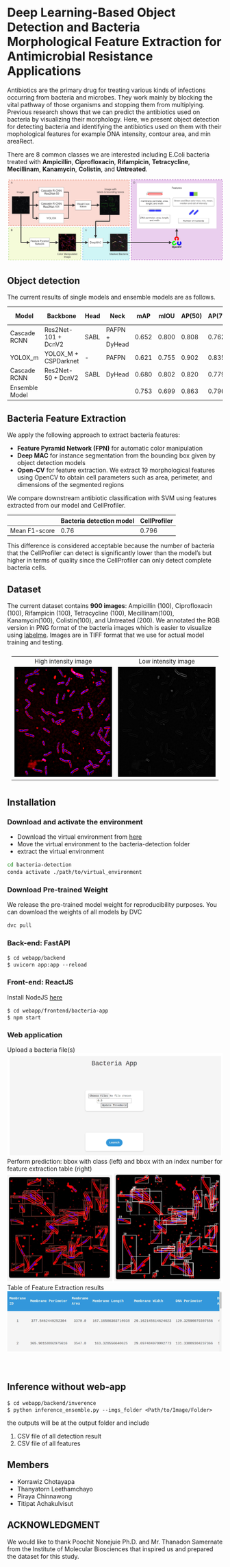 # Deep Learning-Based Object Detection and Bacteria Morphological Feature Extraction for Antimicrobial Resistance Applications

Antibiotics are the primary drug for treating various kinds of infections occurring from bacteria and microbes.
They work mainly by blocking the vital pathway of those organisms and stopping them from multiplying. Previous
research shows that we can predict the antibiotics used on bacteria by visualizing their morphology. Here,
we present object detection for detecting bacteria and identifying the antibiotics used on them with their mophological
features for example DNA intensity, contour area, and min areaRect.

There are 8 common classes we are interested including E.Coli bacteria treated with **Ampicillin**, **Ciprofloxacin**, **Rifampicin**,
**Tetracycline**, **Mecillinam**, **Kanamycin**, **Colistin**, and **Untreated**.

<img src="./Bacteria_images/readme_image/diagram.png"/>

## Object detection

The current results of single models and ensemble models are as follows.


| Model                    | Backbone             | Head | Neck           | mAP   | mIOU  | AP(50) | AP(75) | AP (medium) | AP (large) | Checkpoint|
|--------------------------|----------------------|------|----------------|-------|-------|--------|--------|-------------|------------|------------|
| Cascade RCNN             | Res2Net-101 + DcnV2  | SABL | PAFPN + DyHead | 0.652 | 0.800 | 0.808  | 0.762  | 0.677       | 0.692      | [ckpt](https://drive.google.com/file/d/1gw203zflhT_YrlB67rCT4O7hIh1N6njo/view?usp=sharing)|
| YOLOX_m                  | YOLOX_M + CSPDarknet | -    | PAFPN          | 0.621 | 0.755 | 0.902  | 0.835  | 0.711       | 0.796      | [ckpt](https://drive.google.com/file/d/1gw203zflhT_YrlB67rCT4O7hIh1N6njo/view?usp=sharing)|
| Cascade RCNN             | Res2Net-50 + DcnV2   | SABL | DyHead         | 0.680 | 0.802 | 0.820  | 0.779  | 0.704       | 0.628      | [ckpt](https://drive.google.com/file/d/1gw203zflhT_YrlB67rCT4O7hIh1N6njo/view?usp=sharing)|
| Ensemble Model |    |  |  | 0.753 | 0.699 | 0.863   | 0.796  | 0.717       | 0.675      ||


## Bacteria Feature Extraction

We apply the following approach to extract bacteria features:

- **Feature Pyramid Network (FPN)** for automatic color manipulation
- **Deep MAC** for instance segmentation from the bounding box given by object detection models
- **Open-CV** for feature extraction. We extract 19 morphological features using
  OpenCV to obtain cell parameters such as area, perimeter, and dimensions of the segmented regions

We compare downstream antibiotic classification with SVM using features extracted from our model and CellProfiler.

|               | Bacteria detection model | CellProfiler |
|---------------|--------------------------|--------------|
| Mean F1-score | 0.76                     | 0.796        |

This difference is considered acceptable because the number of bacteria that the CellProfiler can detect is significantly lower than the model’s but higher in terms of quality since the CellProfiler can only detect complete bacteria cells.

## Dataset

The current dataset contains **900 images**: Ampicillin (100), Ciprofloxacin (100), Rifampicin (100), Tetracycline (100), Mecillinam(100), Kanamycin(100), Colistin(100), and Untreated (200). We annotated the RGB version in PNG format of the bacteria images which is easier to visualize using [labelme](https://github.com/wkentaro/labelme). Images are in TIFF format that we use for actual model training and testing.

<table style="padding:10px">
  <tr>
    <td style="text-align:center"> High intensity image </td>
    <td style="text-align:center"> Low intensity image </td>
  <tr>
    <td> 
         <img src="./Bacteria_images/readme_image/high_intensity_untreat.png"  alt="1" width = 256px height = 256px >
    </td>
      
  <td>
         <img src="./Bacteria_images/readme_image/low_intensity_untreat.png"  alt="1" width = 256px height = 256px >
  </td>
    
   <!--<td><img src="./Scshot/trip_end.png" align="right" alt="4" width =  279px height = 496px></td>-->
  </tr>
</table>


## Installation 

### Download and activate the environment
- Download the virtual environment from [here](https://drive.google.com/file/d/1EwfR__0LvSdsA8pa6B21qJLy-YM7r81A/view?usp=sharing)
- Move the virtual environment to the bacteria-detection folder
- extract the virtual environment

``` sh
cd bacteria-detection
conda activate ./path/to/virtual_environment
```

### Download Pre-trained Weight

We release the pre-trained model weight for reproducibility purposes. You can download the weights of all models by DVC

``` sh
dvc pull
```

### Back-end: FastAPI

```
$ cd webapp/backend
$ uvicorn app:app --reload
```

### Front-end: ReactJS

Install NodeJS [here](https://nodejs.org/en)
```
$ cd webapp/frontend/bacteria-app
$ npm start
```

### Web application

<table style="padding:10px">
  <tr>
    Upload a bacteria file(s)
    <img src="./Bacteria_images/readme_image/webapp_only.png"/>
  <tr>
    Perform prediction: bbox with class (left) and bbox with an index number for feature extraction table (right)
    <img src="./Bacteria_images/readme_image/webapp_img.png"
  <tr>
    Table of Feature Extraction results
    <img src="./Bacteria_images/readme_image/webapp_table.png"/>
</table>

## Inference without web-app
```
$ cd webapp/backend/inverence
$ python inference_ensemble.py --imgs_folder <Path/to/Image/Folder>
```
the outputs will be at the output folder and include
1. CSV file of all detection result
2. CSV file of all features
## Members

- Korrawiz Chotayapa
- Thanyatorn Leethamchayo
- Piraya Chinnawong
- Titipat Achakulvisut

## ACKNOWLEDGMENT
We would like to thank Poochit Nonejuie Ph.D. and Mr. Thanadon Samernate from the Institute of Molecular Biosciences that inspired us and prepared the dataset for this study.
